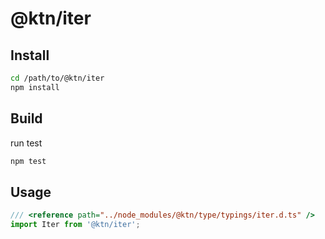 # @ktn/iter

## Install

```bash
cd /path/to/@ktn/iter
npm install
```

## Build

run test

```bash
npm test
```

## Usage


```javascript
/// <reference path="../node_modules/@ktn/type/typings/iter.d.ts" />
import Iter from '@ktn/iter';
```

